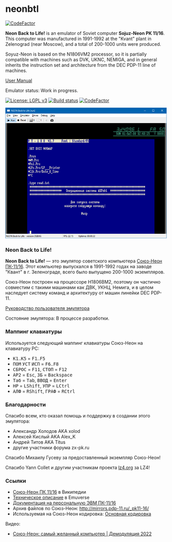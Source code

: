 # neonbtl

[![CodeFactor](https://www.codefactor.io/repository/github/nzeemin/neonbtl/badge)](https://www.codefactor.io/repository/github/nzeemin/neonbtl)

**Neon Back to Life!** is an emulator of Soviet computer **Sojuz-Neon PK 11/16**.
This computer was manufactured in 1991-1992 at the "Kvant" plant in Zelenograd (near Moscow), and a total of 200-1000 units were produced.

Soyuz-Neon is based on the N1806VM2 processor, so it is partially compatible with machines such as DVK, UKNC, NEMIGA, and in general inherits the instruction set and architecture from the DEC PDP-11 line of machines.

[User Manual](docs/user-manual-en.md)

Emulator status: Work in progress.

[![License: LGPL v3](https://img.shields.io/badge/License-LGPL%20v3-blue.svg)](https://www.gnu.org/licenses/lgpl-3.0)
[![Build status](https://ci.appveyor.com/api/projects/status/q0dmuth9x2sp3k1x?svg=true)](https://ci.appveyor.com/project/nzeemin/neonbtl)
[![CodeFactor](https://www.codefactor.io/repository/github/nzeemin/neonbtl/badge)](https://www.codefactor.io/repository/github/nzeemin/neonbtl)

![](screenshot/NEONBTL.png)


### Neon Back to Life!

**Neon Back to Life!** — это эмулятор советского компьютера [Союз-Неон ПК-11/16](https://ru.wikipedia.org/wiki/%D0%A1%D0%BE%D1%8E%D0%B7-%D0%9D%D0%B5%D0%BE%D0%BD_%D0%9F%D0%9A-11/16).
Этот компьютер выпускался в 1991-1992 годах на заводе "Квант" в г. Зеленограде, всего было выпущено 200-1000 экземпляров.

Союз-Неон построен на процессоре Н1806ВМ2, поэтому он частично совместим с такими машинами как ДВК, УКНЦ, Немига, и в целом наследует систему команд и архитектуру от машин линейки DEC PDP-11.

[Руководство пользователя эмулятора](docs/user-manual-ru.md)

Состояние эмулятора: В процессе разработки.


### Маппинг клавиатуры
Используется следующий маппинг клавиатуры Союз-Неон на клавиатуру PC:
 - <kbd>К1</kbd>..<kbd>К5</kbd> = <kbd>F1</kbd>..<kbd>F5</kbd>
 - <kbd>ПОМ</kbd> <kbd>УСТ</kbd> <kbd>ИСП</kbd> = <kbd>F6</kbd>..<kbd>F8</kbd>
 - <kbd>СБРОС</kbd> = <kbd>F11</kbd>, <kbd>СТОП</kbd> = <kbd>F12</kbd>
 - <kbd>АР2</kbd> = <kbd>Esc</kbd>, <kbd>ЗБ</kbd> = <kbd>Backspace</kbd>
 - <kbd>Таб</kbd> = <kbd>Tab</kbd>, <kbd>ВВОД</kbd> = <kbd>Enter</kbd>
 - <kbd>НР</kbd> = <kbd>LShift</kbd>, <kbd>УПР</kbd> = <kbd>LCtrl</kbd>
 - <kbd>АЛФ</kbd> = <kbd>RShift</kbd>, <kbd>ГРАФ</kbd> = <kbd>RCtrl</kbd>


### Благодарности
Спасибо всем, кто оказал помощь и поддержку в создании этого эмулятора:
* Александр Холодов AKA xolod
* Алексей Кислый AKA Alex_K
* Андрей Титов AKA Titus
* другие участники форума zx-pk.ru

Спасибо Михаилу Гусеву за предоставленный экземпляр Союз-Неон!

Спасибо Yann Collet и другим участникам проекта [lz4.org](http://www.lz4.org/) за LZ4!


### Ссылки

* [Союз-Неон ПК 11/16](https://ru.wikipedia.org/wiki/%D0%A1%D0%BE%D1%8E%D0%B7-%D0%9D%D0%B5%D0%BE%D0%BD_%D0%9F%D0%9A-11/16) в Википедии
* [Техническое описание](http://www.emuverse.ru/wiki/%D0%A1%D0%BE%D1%8E%D0%B7-%D0%9D%D0%B5%D0%BE%D0%BD_%D0%9F%D0%9A-11/16_%D0%A2%D0%9E) в Emuverse
* [Документация на персональную ЭВМ ПК-11/16](https://github.com/troosh/pk11-16/tree/master/)
* Архив файлов по Союз-Неон: http://mirrors.pdp-11.ru/_pk11-16/
* Используемая на Союз-Неон кодировка: [Основная кодировка](https://ru.wikipedia.org/wiki/%D0%9E%D1%81%D0%BD%D0%BE%D0%B2%D0%BD%D0%B0%D1%8F_%D0%BA%D0%BE%D0%B4%D0%B8%D1%80%D0%BE%D0%B2%D0%BA%D0%B0)

Видео:
* [Союз-Неон: самый желанный компьютер | Демодуляция 2022](https://www.youtube.com/watch?v=g0wQQ4NY5vc)
